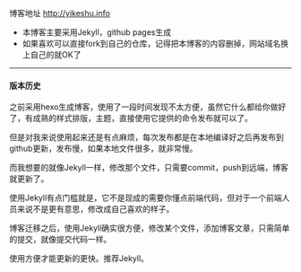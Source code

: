 博客地址 http://yikeshu.info

- 本博客主要采用Jekyll，github pages生成
- 如果喜欢可以直接fork到自己的仓库，记得把本博客的内容删掉，网站域名换上自己的就OK了


---
#### 版本历史

之前采用hexo生成博客，使用了一段时间发现不太方便，虽然它什么都给你做好了，有成熟的样式排版，主题，直接使用它提供的命令发布就可以了。

但是对我来说使用起来还是有点麻烦，每次发布都是在本地编译好之后再发布到github更新，发布慢，如果本地文件很多，就非常慢。

而我想要的就像Jekyll一样，修改那个文件，只需要commit，push到远端，博客就更新了。

使用Jekyll有点门槛就是，它不是现成的需要你懂点前端代码，但对于一个前端人员来说不是更有意思，修改成自己喜欢的样子。

博客迁移之后，使用Jekyll确实很方便，修改某个文件，添加博客文章，只需简单的提交，就像提交代码一样。

使用方便才能更新的更快。推荐Jekyll。
